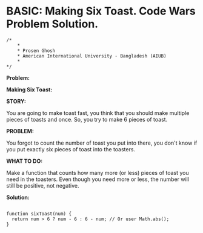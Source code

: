 # BASIC: Making Six Toast. Code Wars Problem Solution.

```
/*
    *
    * Prosen Ghosh
    * American International University - Bangladesh (AIUB)
    *
*/
```

**Problem:**

**Making Six Toast:**

**STORY:**

You are going to make toast fast, you think that you should make multiple pieces of toasts and once. So, you try to make 6 pieces of toast.

**PROBLEM:**

You forgot to count the number of toast you put into there, you don't know if you put exactly six pieces of toast into the toasters.

**WHAT TO DO:**

Make a function that counts how many more (or less) pieces of toast you need in the toasters. Even though you need more or less, the number will still be positive, not negative.


**Solution:**

```javascript:

function sixToast(num) {
  return num > 6 ? num - 6 : 6 - num; // Or user Math.abs();
}

```
